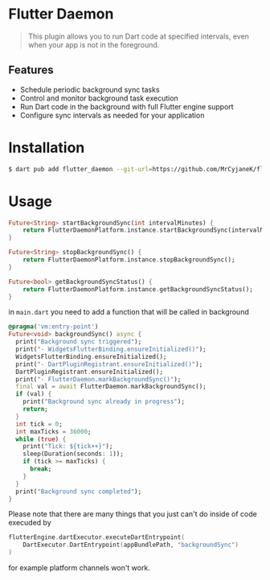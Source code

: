 # Flutter Daemon

> This plugin allows you to run Dart code at specified intervals, even when your app is not in the foreground.

## Features

- Schedule periodic background sync tasks
- Control and monitor background task execution
- Run Dart code in the background with full Flutter engine support
- Configure sync intervals as needed for your application


# Installation

```bash
$ dart pub add flutter_daemon --git-url=https://github.com/MrCyjaneK/flutter_daemon
```

# Usage

```dart
Future<String> startBackgroundSync(int intervalMinutes) {
    return FlutterDaemonPlatform.instance.startBackgroundSync(intervalMinutes);
}

Future<String> stopBackgroundSync() {
    return FlutterDaemonPlatform.instance.stopBackgroundSync();
}

Future<bool> getBackgroundSyncStatus() {
    return FlutterDaemonPlatform.instance.getBackgroundSyncStatus();
}
```

in `main.dart` you need to add a function that will be called in background

```dart
@pragma('vm:entry-point')
Future<void> backgroundSync() async {
  print("Background sync triggered");
  print("- WidgetsFlutterBinding.ensureInitialized()");
  WidgetsFlutterBinding.ensureInitialized();
  print("- DartPluginRegistrant.ensureInitialized()");
  DartPluginRegistrant.ensureInitialized();
  print("- FlutterDaemon.markBackgroundSync()");
  final val = await FlutterDaemon.markBackgroundSync();
  if (val) {
    print("Background sync already in progress");
    return;
  }
  int tick = 0;
  int maxTicks = 36000;
  while (true) {
    print("Tick: ${tick++}");
    sleep(Duration(seconds: 1));
    if (tick >= maxTicks) {
      break;
    }
  }
  print("Background sync completed");
}
```

Please note that there are many things that you just can't do inside of code execuded by 

```kt
flutterEngine.dartExecutor.executeDartEntrypoint(
    DartExecutor.DartEntrypoint(appBundlePath, "backgroundSync")
)
```

for example platform channels won't work.
